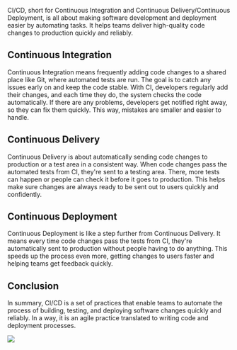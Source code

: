 CI/CD, short for Continuous Integration and Continuous Delivery/Continuous Deployment, is all about making software development and deployment easier by automating tasks. It helps teams deliver high-quality code changes to production quickly and reliably.

## Continuous Integration

Continuous Integration means frequently adding code changes to a shared place like Git, where automated tests are run. The goal is to catch any issues early on and keep the code stable. With CI, developers regularly add their changes, and each time they do, the system checks the code automatically. If there are any problems, developers get notified right away, so they can fix them quickly. This way, mistakes are smaller and easier to handle.

## Continuous Delivery

Continuous Delivery is about automatically sending code changes to production or a test area in a consistent way. When code changes pass the automated tests from CI, they're sent to a testing area. There, more tests can happen or people can check it before it goes to production. This helps make sure changes are always ready to be sent out to users quickly and confidently.

## Continuous Deployment

Continuous Deployment is like a step further from Continuous Delivery. It means every time code changes pass the tests from CI, they're automatically sent to production without people having to do anything. This speeds up the process even more, getting changes to users faster and helping teams get feedback quickly.

## Conclusion

In summary, CI/CD is a set of practices that enable teams to automate the process of building, testing, and deploying software changes quickly and reliably. In a way, it is an agile practice translated to writing code and deployment processes. 

![](/img/infra_CICD.png)
